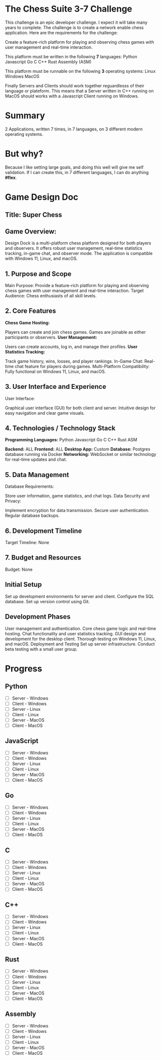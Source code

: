 # The Chess Suite 3-7 Challenge
This challenge is an epic developer challenge. I expect it will take many years to complete.
The challenge is to create a network enable chess application. Here are the requirements for the challenge:

Create a feature-rich platform for playing and observing chess games with user management and real-time interaction.

This platform must be written in the following **7** languages:
Python
Javascript
Go
C
C++
Rust
Assembly (ASM)

This platform must be runnable on the following **3** operating systems:
Linux
Windows
MacOS

Finally Servers and Clients should work together reguardlesss of their language or plateform.
This means that a Server written in C++ running on MacOS should works with a Javascript Client running on Windows.

# Summary
2 Applications, written 7 times, in 7 languages, on 3 different modern operating systems. 

# But why?
Because I like setting large goals, and doing this well will give me self validation.
If I can create this, in 7 different languages, I can do anything **#flex**.

# Game Design Doc
## Title: Super Chess
## Game Overview:
Design Dock is a multi-platform chess platform designed for both players and observers. It offers robust user management, real-time statistics tracking, in-game chat, and observer mode. The application is compatible with Windows 11, Linux, and macOS.

## 1. Purpose and Scope
Main Purpose: Provide a feature-rich platform for playing and observing chess games with user management and real-time interaction.
Target Audience: Chess enthusiasts of all skill levels.
## 2. Core Features
**Chess Game Hosting:**

Players can create and join chess games.
Games are joinable as either participants or observers.
**User Management:**

Users can create accounts, log in, and manage their profiles.
**User Statistics Tracking:**

Track game history, wins, losses, and player rankings.
In-Game Chat: Real-time chat feature for players during games.
Multi-Platform Compatibility: Fully functional on Windows 11, Linux, and macOS.

## 3. User Interface and Experience
User Interface:

Graphical user interface (GUI) for both client and server.
Intuitive design for easy navigation and clear game visuals.

## 4. Technologies / Technology Stack
**Programming Languages:**
Python
Javascript
Go
C
C++
Rust
ASM

**Backend:**
ALL
**Frontend:**
ALL
**Desktop App:**
Custom
**Database:**
Postgres database running via Docker
**Networking:**
WebSocket or similar technology for real-time updates and chat.

## 5. Data Management
Database Requirements:

Store user information, game statistics, and chat logs.
Data Security and Privacy:

Implement encryption for data transmission.
Secure user authentication.
Regular database backups.

## 6. Development Timeline
Target Timeline: None
## 7. Budget and Resources
Budget: None


## Initial Setup
Set up development environments for server and client.
Configure the SQL database.
Set up version control using Git.

## Development Phases
User management and authentication.
Core chess game logic and real-time hosting.
Chat functionality and user statistics tracking.
GUI design and development for the desktop client.
Thorough testing on Windows 11, Linux, and macOS.
Deployment and Testing
Set up server infrastructure.
Conduct beta testing with a small user group.

# Progress
## Python
- [ ] Server - Windows
- [ ] Client - Windows
- [ ] Server - Linux
- [ ] Client - Linux
- [ ] Server - MacOS
- [ ] Client - MacOS
## JavaScript
- [ ] Server - Windows
- [ ] Client - Windows
- [ ] Server - Linux
- [ ] Client - Linux
- [ ] Server - MacOS
- [ ] Client - MacOS
## Go
- [ ] Server - Windows
- [ ] Client - Windows
- [ ] Server - Linux
- [ ] Client - Linux
- [ ] Server - MacOS
- [ ] Client - MacOS
## C
- [ ] Server - Windows
- [ ] Client - Windows
- [ ] Server - Linux
- [ ] Client - Linux
- [ ] Server - MacOS
- [ ] Client - MacOS
## C++
- [ ] Server - Windows
- [ ] Client - Windows
- [ ] Server - Linux
- [ ] Client - Linux
- [ ] Server - MacOS
- [ ] Client - MacOS
## Rust
- [ ] Server - Windows
- [ ] Client - Windows
- [ ] Server - Linux
- [ ] Client - Linux
- [ ] Server - MacOS
- [ ] Client - MacOS
## Assembly
- [ ] Server - Windows
- [ ] Client - Windows
- [ ] Server - Linux
- [ ] Client - Linux
- [ ] Server - MacOS
- [ ] Client - MacOS
